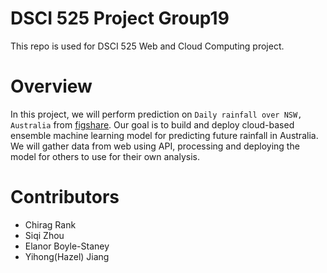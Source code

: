 # DSCI 525 Project Group19
This repo is used for DSCI 525 Web and Cloud Computing project.
# Overview
In this project, we will perform prediction on `Daily rainfall over NSW, Australia` from [figshare](https://figshare.com/articles/dataset/Daily_rainfall_over_NSW_Australia/14096681). Our goal is to build and deploy cloud-based ensemble machine learning model for predicting future rainfall in Australia. We will gather data from web using API, processing and deploying the model for others to use for their own analysis.  
# Contributors
- Chirag Rank
- Siqi Zhou
- Elanor Boyle-Staney
- Yihong(Hazel) Jiang

